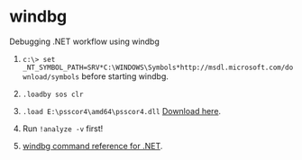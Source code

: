 windbg
======

Debugging .NET workflow using windbg

1. `c:\> set _NT_SYMBOL_PATH=SRV*C:\WINDOWS\Symbols*http://msdl.microsoft.com/download/symbols` before starting windbg.

2. `.loadby sos clr`

3. `.load E:\psscor4\amd64\psscor4.dll` [Download here](http://www.microsoft.com/en-us/download/details.aspx?id=21255).

4. Run `!analyze -v` first!

5. [windbg command reference for .NET](https://docs.google.com/document/d/1yMQ8NAQZEBtsfVp7AsFLSA_MkIKlYNuSowG72_nU0ek).
